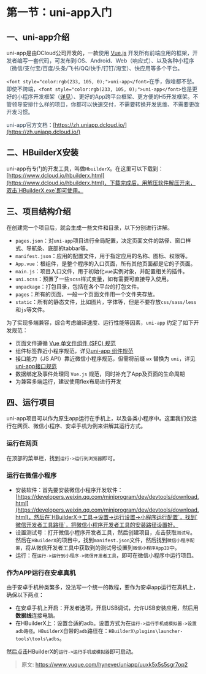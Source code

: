 # 第一节：uni-app入门

## 一、uni-app介绍
uni-app是由DCloud公司开发的，一款<font style="color:rgb(44, 62, 80);">使用 </font>[Vue.js](https://vuejs.org/)<font style="color:rgb(44, 62, 80);"> 开发所有前端应用的框架，开发者编写一套代码，可发布到iOS、Android、Web（响应式）、以及各种小程序（微信/支付宝/百度/头条/飞书/QQ/快手/钉钉/淘宝）、快应用等多个平台。</font>

`<font style="color:rgb(233, 105, 0);">uni-app</font>`<font style="color:rgb(44, 62, 80);">在手，做啥都不愁。即使不跨端，</font>`<font style="color:rgb(233, 105, 0);">uni-app</font>`<font style="color:rgb(44, 62, 80);">也是更好的小程序开发框架（</font>[详见](https://ask.dcloud.net.cn/article/35947)<font style="color:rgb(44, 62, 80);">）、更好的App跨平台框架、更方便的H5开发框架。不管领导安排什么样的项目，你都可以快速交付，不需要转换开发思维、不需要更改开发习惯。</font>

<font style="color:rgb(44, 62, 80);">uni-app官方文档：</font>[https://zh.uniapp.dcloud.io/](https://zh.uniapp.dcloud.io/)

## 二、HBuilderX安装
uni-app有专门的开发工具，叫做`HbuilderX`。在这里可以下载到：[https://www.dcloud.io/hbuilderx.html](https://www.dcloud.io/hbuilderx.html)，下载完成后，用解压软件解压开来，双击`HBuilderX.exe`即可使用。

## 三、项目结构介绍
在创建完一个项目后，就会生成一些文件和目录，以下分别进行讲解。

+ `pages.json`：对`uni-app`项目进行全局配置，决定页面文件的路径、窗口样式、导航条、底部的tabbar等。
+ `manifest.json`：应用的配置文件，用于指定应用的名称、图标、权限等。
+ `App.vue`：根组件，是整个程序的入口页面，所有其他页面都是它的子页面。
+ `main.js`：项目入口文件，用于初始化`vue`实例对象，并配置相关的插件。
+ `uni.scss`：预置了一些`scss`样式变量，如有需要可直接导入使用。
+ `unpackage`：打包目录，包括在各个平台的打包文件。
+ `pages`：所有的页面，一般一个页面文件用一个文件夹存放。
+ `static`：所有的静态文件，比如图片，字体等，但是不要存放`css/sass/less`和`js`等文件。

为了实现多端兼容，综合考虑编译速度、运行性能等因素，`uni-app` 约定了如下开发规范：

+ 页面文件遵循 [Vue 单文件组件 (SFC) 规范](https://vue-loader.vuejs.org/zh/spec.html)
+ 组件标签靠近小程序规范，详见[uni-app 组件规范](https://uniapp.dcloud.io/component/README)
+ 接口能力（JS API）靠近微信小程序规范，但需将前缀 `wx` 替换为 `uni`，详见[uni-app接口规范](https://uniapp.dcloud.io/api/README)
+ 数据绑定及事件处理同 `Vue.js` 规范，同时补充了App及页面的生命周期
+ 为兼容多端运行，建议使用flex布局进行开发

## 四、运行项目
uni-app项目可以作为原生app运行在手机上，以及各类小程序中。这里我们仅运行在网页、微信小程序、安卓手机为例来讲解其运行方式。

### 运行在网页
在顶部的菜单栏，找到`运行->运行到浏览器`即可。

### 运行在微信小程序
+ 安装软件：首先要安装微信小程序开发软件：[https://developers.weixin.qq.com/miniprogram/dev/devtools/download.html](https://developers.weixin.qq.com/miniprogram/dev/devtools/download.html)，然后在`HBuilderX->工具->设置->运行设置->小程序运行配置`，找到`微信开发者工具路径`，将微信小程序开发者工具的安装路径设置好。
+ 设置测试号：打开微信小程序开发者工具，然后创建项目，点击获取`测试号`。然后在`HBuilderX`的项目中，找到`manifest.json`文件，然后找到`微信小程序配置`，将从微信开发者工具中获取到的测试号设置到`微信小程序AppID`中。
+ 运行：在`运行->运行到小程序->微信开发者工具`，即可在微信小程序中运行项目。

### 作为APP运行在安卓真机
由于安卓手机种类繁多，没法写一个统一的教程，要作为安卓app运行在真机上，确保以下两点：

+ 在安卓手机上开启：开发者选项，开启USB调试，允许USB安装应用，然后用**数据线**连接电脑。
+ 在HBuilderX上：设置合适的adb。设置方式为在`运行->运行手机或模拟器->设置adb路径`。`HBuilderX`自带的`adb`路径在：`HBuilderX\plugins\launcher-tools\tools\adbs`。

然后点击HBuilderX的`运行->运行手机或模拟器`即可启动。

<font style="color:rgb(44, 62, 80);"></font>



> 原文: <https://www.yuque.com/hynever/uniapp/uuxk5x5s5sgr7op2>